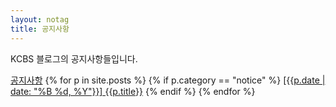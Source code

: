 ```yaml
---
layout: notag
title: 공지사항
---
```


KCBS 블로그의 공지사항들입니다.

<div class="list-group">
<a class="list-group-item active" href="#">공지사항</a>
{% for p in site.posts %}
{% if p.category == "notice" %}
<a class="list-group-item" href="{{p.url}}">[{{p.date | date: "%B %d, %Y"}}] {{p.title}}</a>
{% endif %}
{% endfor %}
</div>